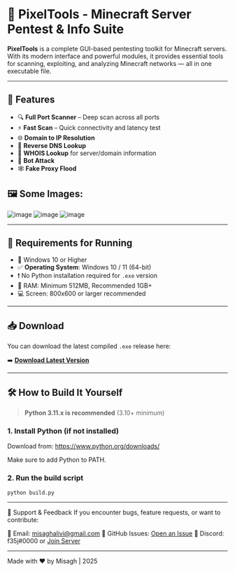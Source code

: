 # 🧩 PixelTools - Minecraft Server Pentest & Info Suite

**PixelTools** is a complete GUI-based pentesting toolkit for Minecraft servers. With its modern interface and powerful modules, it provides essential tools for scanning, exploiting, and analyzing Minecraft networks — all in one executable file.

---

## 🚀 Features

- 🔍 **Full Port Scanner** – Deep scan across all ports
- ⚡ **Fast Scan** – Quick connectivity and latency test
- 🌐 **Domain to IP Resolution**
- 📡 **Reverse DNS Lookup**
- 🧾 **WHOIS Lookup** for server/domain information
- 🤖 **Bot Attack**
- 🕸️ **Fake Proxy Flood**
## 🖼 Some Images:
![image](https://github.com/user-attachments/assets/ce9dc2f6-1bef-4a16-af49-2f516ef1459b)
![image](https://github.com/user-attachments/assets/66b538fa-18dc-442e-91ce-8837574d0e3d)
![image](https://github.com/user-attachments/assets/2296e1fa-4eae-4018-a921-1e0e49c8b981)

---

## 💾 Requirements for Running

- 💨 Windows 10 or Higher
- ✅ **Operating System**: Windows 10 / 11 (64-bit)
- ❗ No Python installation required for `.exe` version
- 🧠 RAM: Minimum 512MB, Recommended 1GB+
- 💻 Screen: 800x600 or larger recommended

---

## 📥 Download

You can download the latest compiled `.exe` release here:

➡️ **[Download Latest Version](https://github.com/Misagh021kid/PixelTools/releases/latest)**

---

## 🛠️ How to Build It Yourself

> **Python 3.11.x is recommended** (3.10+ minimum)

### 1. Install Python (if not installed)

Download from: https://www.python.org/downloads/

Make sure to add Python to PATH.

### 2. Run the build script

```bash
python build.py
```
---

💠 Support & Feedback
If you encounter bugs, feature requests, or want to contribute:

📧 Email: misaghalivi@gmail.com
📂 GitHub Issues: [Open an Issue](https://github.com/Misagh021Kid/PixelTools/issues)
🔌 Discord: f35j#0000 or [Join Server](https://discord.gg/dJ8exMjuKe)

---

Made with ❤️ by Misagh | 2025

